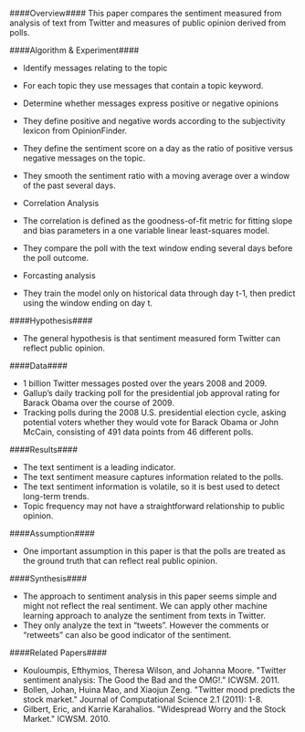 ####Overview####
This paper compares the sentiment measured from analysis of text from Twitter and measures of public opinion derived from polls.

####Algorithm & Experiment####
- Identify messages relating to the topic
 - For each topic they use messages that contain a topic keyword.

- Determine whether messages express positive or negative opinions 
 - They define positive and negative words according to the subjectivity lexicon from OpinionFinder.
 - They define the sentiment score on a day as the ratio of positive versus negative messages on the topic.
 - They smooth the sentiment ratio with a moving average over a window of the past several days.

- Correlation Analysis
 - The correlation is defined as the goodness-of-fit metric for fitting slope and bias parameters in a one variable linear least-squares model.
 - They compare the poll with the text window ending several days before the poll outcome.

- Forcasting analysis
 - They train the model only on historical data through day t-1, then predict using the window ending on day t.

####Hypothesis####
- The general hypothesis is that sentiment measured form Twitter can reflect public opinion.

####Data####
- 1 billion Twitter messages posted over the years 2008 and 2009.
- Gallup’s daily tracking poll for the presidential job approval rating for Barack Obama over the course of 2009.
- Tracking polls during the 2008 U.S. presidential election cycle, asking potential voters whether they would vote for Barack Obama or John McCain, consisting of 491 data points from 46 different polls.

####Results####
- The text sentiment is a leading indicator.
- The text sentiment measure captures information related to the polls.
- The text sentiment information is volatile, so it is best used to detect long-term trends.
- Topic frequency may not have a straightforward relationship to public opinion.

####Assumption####
- One important assumption in this paper is that the polls are treated as the ground truth that can reflect real public opinion. 

####Synthesis####
- The approach to sentiment analysis in this paper seems simple and might not reflect the real sentiment. We can apply other machine learning approach to analyze the sentiment from texts in Twitter.
- They only analyze the text in “tweets”. However the comments or “retweets” can also be good indicator of the sentiment.

####Related Papers####
- Kouloumpis, Efthymios, Theresa Wilson, and Johanna Moore. "Twitter sentiment analysis: The Good the Bad and the OMG!." ICWSM. 2011.
- Bollen, Johan, Huina Mao, and Xiaojun Zeng. "Twitter mood predicts the stock market." Journal of Computational Science 2.1 (2011): 1-8.
- Gilbert, Eric, and Karrie Karahalios. "Widespread Worry and the Stock Market." ICWSM. 2010.

